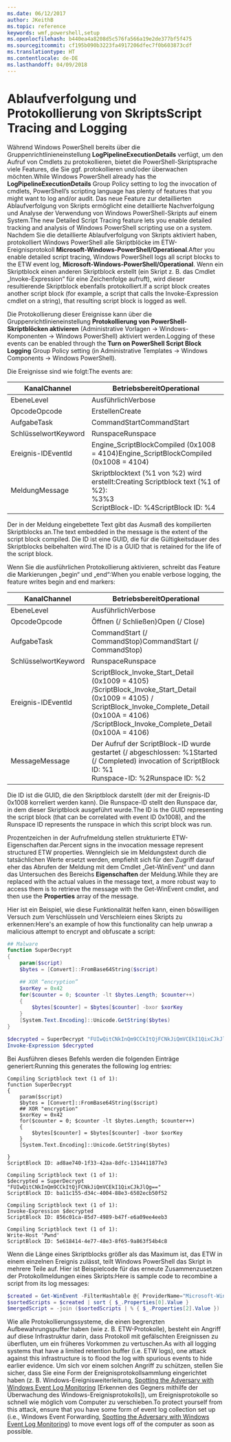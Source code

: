 ```yaml
---
ms.date: 06/12/2017
author: JKeithB
ms.topic: reference
keywords: wmf,powershell,setup
ms.openlocfilehash: b440ea4a8208d5c576fa566a19e2de377bf5f475
ms.sourcegitcommit: cf195b090b3223fa4917206dfec7f0b603873cdf
ms.translationtype: HT
ms.contentlocale: de-DE
ms.lasthandoff: 04/09/2018
---
```

# <a name="script-tracing-and-logging"></a><span data-ttu-id="0aff6-102">Ablaufverfolgung und Protokollierung von Skripts</span><span class="sxs-lookup"><span data-stu-id="0aff6-102">Script Tracing and Logging</span></span>

<span data-ttu-id="0aff6-103">Während Windows PowerShell bereits über die Gruppenrichtlinieneinstellung **LogPipelineExecutionDetails** verfügt, um den Aufruf von Cmdlets zu protokollieren, bietet die PowerShell-Skriptsprache viele Features, die Sie ggf. protokollieren und/oder überwachen möchten.</span><span class="sxs-lookup"><span data-stu-id="0aff6-103">While Windows PowerShell already has the **LogPipelineExecutionDetails** Group Policy setting to log the invocation of cmdlets, PowerShell’s scripting language has plenty of features that you might want to log and/or audit.</span></span> <span data-ttu-id="0aff6-104">Das neue Feature zur detaillierten Ablaufverfolgung von Skripts ermöglicht eine detaillierte Nachverfolgung und Analyse der Verwendung von Windows PowerShell-Skripts auf einem System.</span><span class="sxs-lookup"><span data-stu-id="0aff6-104">The new Detailed Script Tracing feature lets you enable detailed tracking and analysis of Windows PowerShell scripting use on a system.</span></span> <span data-ttu-id="0aff6-105">Nachdem Sie die detaillierte Ablaufverfolgung von Skripts aktiviert haben, protokolliert Windows PowerShell alle Skriptblöcke im ETW-Ereignisprotokoll **Microsoft-Windows-PowerShell/Operational**.</span><span class="sxs-lookup"><span data-stu-id="0aff6-105">After you enable detailed script tracing, Windows PowerShell logs all script blocks to the ETW event log, **Microsoft-Windows-PowerShell/Operational**.</span></span> <span data-ttu-id="0aff6-106">Wenn ein Skriptblock einen anderen Skriptblock erstellt (ein Skript z. B. das Cmdlet „Invoke-Expression“ für eine Zeichenfolge aufruft), wird dieser resultierende Skriptblock ebenfalls protokolliert.</span><span class="sxs-lookup"><span data-stu-id="0aff6-106">If a script block creates another script block (for example, a script that calls the Invoke-Expression cmdlet on a string), that resulting script block is logged as well.</span></span>

<span data-ttu-id="0aff6-107">Die Protokollierung dieser Ereignisse kann über die Gruppenrichtlinieneinstellung **Protokollierung von PowerShell-Skriptblöcken aktivieren** (Administrative Vorlagen -> Windows-Komponenten -> Windows PowerShell) aktiviert werden.</span><span class="sxs-lookup"><span data-stu-id="0aff6-107">Logging of these events can be enabled through the **Turn on PowerShell Script Block Logging** Group Policy setting (in Administrative Templates -> Windows Components -> Windows PowerShell).</span></span>

<span data-ttu-id="0aff6-108">Die Ereignisse sind wie folgt:</span><span class="sxs-lookup"><span data-stu-id="0aff6-108">The events are:</span></span>

| <span data-ttu-id="0aff6-109">Kanal</span><span class="sxs-lookup"><span data-stu-id="0aff6-109">Channel</span></span> | <span data-ttu-id="0aff6-110">Betriebsbereit</span><span class="sxs-lookup"><span data-stu-id="0aff6-110">Operational</span></span>                                 |
|---------|---------------------------------------------|
| <span data-ttu-id="0aff6-111">Ebene</span><span class="sxs-lookup"><span data-stu-id="0aff6-111">Level</span></span>   | <span data-ttu-id="0aff6-112">Ausführlich</span><span class="sxs-lookup"><span data-stu-id="0aff6-112">Verbose</span></span>                                     |
| <span data-ttu-id="0aff6-113">Opcode</span><span class="sxs-lookup"><span data-stu-id="0aff6-113">Opcode</span></span>  | <span data-ttu-id="0aff6-114">Erstellen</span><span class="sxs-lookup"><span data-stu-id="0aff6-114">Create</span></span>                                      |
| <span data-ttu-id="0aff6-115">Aufgabe</span><span class="sxs-lookup"><span data-stu-id="0aff6-115">Task</span></span>    | <span data-ttu-id="0aff6-116">CommandStart</span><span class="sxs-lookup"><span data-stu-id="0aff6-116">CommandStart</span></span>                                |
| <span data-ttu-id="0aff6-117">Schlüsselwort</span><span class="sxs-lookup"><span data-stu-id="0aff6-117">Keyword</span></span> | <span data-ttu-id="0aff6-118">Runspace</span><span class="sxs-lookup"><span data-stu-id="0aff6-118">Runspace</span></span>                                    |
| <span data-ttu-id="0aff6-119">Ereignis-ID</span><span class="sxs-lookup"><span data-stu-id="0aff6-119">EventId</span></span> | <span data-ttu-id="0aff6-120">Engine_ScriptBlockCompiled (0x1008 = 4104)</span><span class="sxs-lookup"><span data-stu-id="0aff6-120">Engine_ScriptBlockCompiled (0x1008 = 4104)</span></span>  |
| <span data-ttu-id="0aff6-121">Meldung</span><span class="sxs-lookup"><span data-stu-id="0aff6-121">Message</span></span> | <span data-ttu-id="0aff6-122">Skriptblocktext (%1 von %2) wird erstellt:</span><span class="sxs-lookup"><span data-stu-id="0aff6-122">Creating Scriptblock text (%1 of %2):</span></span> </br> <span data-ttu-id="0aff6-123">%3</span><span class="sxs-lookup"><span data-stu-id="0aff6-123">%3</span></span> </br> <span data-ttu-id="0aff6-124">ScriptBlock-ID: %4</span><span class="sxs-lookup"><span data-stu-id="0aff6-124">ScriptBlock ID: %4</span></span> |


<span data-ttu-id="0aff6-125">Der in der Meldung eingebettete Text gibt das Ausmaß des kompilierten Skriptblocks an.</span><span class="sxs-lookup"><span data-stu-id="0aff6-125">The text embedded in the message is the extent of the script block compiled.</span></span> <span data-ttu-id="0aff6-126">Die ID ist eine GUID, die für die Gültigkeitsdauer des Skriptblocks beibehalten wird.</span><span class="sxs-lookup"><span data-stu-id="0aff6-126">The ID is a GUID that is retained for the life of the script block.</span></span>

<span data-ttu-id="0aff6-127">Wenn Sie die ausführlichen Protokollierung aktivieren, schreibt das Feature die Markierungen „begin“ und „end“:</span><span class="sxs-lookup"><span data-stu-id="0aff6-127">When you enable verbose logging, the feature writes begin and end markers:</span></span>

| <span data-ttu-id="0aff6-128">Kanal</span><span class="sxs-lookup"><span data-stu-id="0aff6-128">Channel</span></span> | <span data-ttu-id="0aff6-129">Betriebsbereit</span><span class="sxs-lookup"><span data-stu-id="0aff6-129">Operational</span></span>                                            |
|---------|--------------------------------------------------------|
| <span data-ttu-id="0aff6-130">Ebene</span><span class="sxs-lookup"><span data-stu-id="0aff6-130">Level</span></span>   | <span data-ttu-id="0aff6-131">Ausführlich</span><span class="sxs-lookup"><span data-stu-id="0aff6-131">Verbose</span></span>                                                |
| <span data-ttu-id="0aff6-132">Opcode</span><span class="sxs-lookup"><span data-stu-id="0aff6-132">Opcode</span></span>  | <span data-ttu-id="0aff6-133">Öffnen (/ Schließen)</span><span class="sxs-lookup"><span data-stu-id="0aff6-133">Open (/ Close)</span></span>                                         |
| <span data-ttu-id="0aff6-134">Aufgabe</span><span class="sxs-lookup"><span data-stu-id="0aff6-134">Task</span></span>    | <span data-ttu-id="0aff6-135">CommandStart (/ CommandStop)</span><span class="sxs-lookup"><span data-stu-id="0aff6-135">CommandStart (/ CommandStop)</span></span>                           |
| <span data-ttu-id="0aff6-136">Schlüsselwort</span><span class="sxs-lookup"><span data-stu-id="0aff6-136">Keyword</span></span> | <span data-ttu-id="0aff6-137">Runspace</span><span class="sxs-lookup"><span data-stu-id="0aff6-137">Runspace</span></span>                                               |
| <span data-ttu-id="0aff6-138">Ereignis-ID</span><span class="sxs-lookup"><span data-stu-id="0aff6-138">EventId</span></span> | <span data-ttu-id="0aff6-139">ScriptBlock\_Invoke\_Start\_Detail (0x1009 = 4105) /</span><span class="sxs-lookup"><span data-stu-id="0aff6-139">ScriptBlock\_Invoke\_Start\_Detail (0x1009 = 4105) /</span></span> </br> <span data-ttu-id="0aff6-140">ScriptBlock\_Invoke\_Complete\_Detail (0x100A = 4106) /</span><span class="sxs-lookup"><span data-stu-id="0aff6-140">ScriptBlock\_Invoke\_Complete\_Detail (0x100A = 4106)</span></span> |
| <span data-ttu-id="0aff6-141">Message</span><span class="sxs-lookup"><span data-stu-id="0aff6-141">Message</span></span> | <span data-ttu-id="0aff6-142">Der Aufruf der ScriptBlock-ID wurde gestartet (/ abgeschlossen: %1</span><span class="sxs-lookup"><span data-stu-id="0aff6-142">Started (/ Completed) invocation of ScriptBlock ID: %1</span></span> </br> <span data-ttu-id="0aff6-143">Runspace-ID: %2</span><span class="sxs-lookup"><span data-stu-id="0aff6-143">Runspace ID: %2</span></span> |

<span data-ttu-id="0aff6-144">Die ID ist die GUID, die den Skriptblock darstellt (der mit der Ereignis-ID 0x1008 korreliert werden kann). Die Runspace-ID stellt den Runspace dar, in dem dieser Skriptblock ausgeführt wurde.</span><span class="sxs-lookup"><span data-stu-id="0aff6-144">The ID is the GUID representing the script block (that can be correlated with event ID 0x1008), and the Runspace ID represents the runspace in which this script block was run.</span></span>

<span data-ttu-id="0aff6-145">Prozentzeichen in der Aufrufmeldung stellen strukturierte ETW-Eigenschaften dar.</span><span class="sxs-lookup"><span data-stu-id="0aff6-145">Percent signs in the invocation message represent structured ETW properties.</span></span> <span data-ttu-id="0aff6-146">Wenngleich sie im Meldungstext durch die tatsächlichen Werte ersetzt werden, empfiehlt sich für den Zugriff darauf eher das Abrufen der Meldung mit dem Cmdlet „Get-WinEvent“ und dann das Untersuchen des Bereichs **Eigenschaften** der Meldung.</span><span class="sxs-lookup"><span data-stu-id="0aff6-146">While they are replaced with the actual values in the message text, a more robust way to access them is to retrieve the message with the Get-WinEvent cmdlet, and then use the **Properties** array of the message.</span></span>

<span data-ttu-id="0aff6-147">Hier ist ein Beispiel, wie diese Funktionalität helfen kann, einen böswilligen Versuch zum Verschlüsseln und Verschleiern eines Skripts zu erkennen:</span><span class="sxs-lookup"><span data-stu-id="0aff6-147">Here's an example of how this functionality can help unwrap a malicious attempt to encrypt and obfuscate a script:</span></span>

```powershell
## Malware
function SuperDecrypt
{
    param($script)
    $bytes = [Convert]::FromBase64String($script)

    ## XOR “encryption”
    $xorKey = 0x42
    for($counter = 0; $counter -lt $bytes.Length; $counter++)
    {
        $bytes[$counter] = $bytes[$counter] -bxor $xorKey
    }
    [System.Text.Encoding]::Unicode.GetString($bytes)
}

$decrypted = SuperDecrypt "FUIwQitCNkInQm9CCkItQjFCNkJiQmVCEkI1QixCJkJlQg=="
Invoke-Expression $decrypted
```

<span data-ttu-id="0aff6-148">Bei Ausführen dieses Befehls werden die folgenden Einträge generiert:</span><span class="sxs-lookup"><span data-stu-id="0aff6-148">Running this generates the following log entries:</span></span>

```
Compiling Scriptblock text (1 of 1):
function SuperDecrypt
{
    param($script)
    $bytes = [Convert]::FromBase64String($script)
    ## XOR "encryption"
    $xorKey = 0x42
    for($counter = 0; $counter -lt $bytes.Length; $counter++)
    {
        $bytes[$counter] = $bytes[$counter] -bxor $xorKey
    }
    [System.Text.Encoding]::Unicode.GetString($bytes)

}
ScriptBlock ID: ad8ae740-1f33-42aa-8dfc-1314411877e3

Compiling Scriptblock text (1 of 1):
$decrypted = SuperDecrypt "FUIwQitCNkInQm9CCkItQjFCNkJiQmVCEkI1QixCJkJlQg=="
ScriptBlock ID: ba11c155-d34c-4004-88e3-6502ecb50f52

Compiling Scriptblock text (1 of 1):
Invoke-Expression $decrypted
ScriptBlock ID: 856c01ca-85d7-4989-b47f-e6a09ee4eeb3

Compiling Scriptblock text (1 of 1):
Write-Host 'Pwnd'
ScriptBlock ID: 5e618414-4e77-48e3-8f65-9a863f54b4c8
```

Wenn die Länge eines Skriptblocks größer als das Maximum ist, das ETW in einem einzelnen Ereignis zulässt, teilt Windows PowerShell das Skript in mehrere Teile auf. <span data-ttu-id="0aff6-150">Hier ist Beispielcode für das erneute Zusammenzusetzen der Protokollmeldungen eines Skripts:</span><span class="sxs-lookup"><span data-stu-id="0aff6-150">Here is sample code to recombine a script from its log messages:</span></span>

```powershell
$created = Get-WinEvent -FilterHashtable @{ ProviderName="Microsoft-Windows-PowerShell"; Id = 4104 } | Where-Object { $_.<...> }
$sortedScripts = $created | sort { $_.Properties[0].Value }
$mergedScript = -join ($sortedScripts | % { $_.Properties[2].Value })
```

<span data-ttu-id="0aff6-151">Wie alle Protokollierungssysteme, die einen begrenzten Aufbewahrungspuffer haben (wie z. B. ETW-Protokolle), besteht ein Angriff auf diese Infrastruktur darin, dass Protokoll mit gefälschten Ereignissen zu überfluten, um ein früheres Vorkommen zu vertuschen.</span><span class="sxs-lookup"><span data-stu-id="0aff6-151">As with all logging systems that have a limited retention buffer (i.e. ETW logs), one attack against this infrastructure is to flood the log with spurious events to hide earlier evidence.</span></span> <span data-ttu-id="0aff6-152">Um sich vor einem solchen Angriff zu schützen, stellen Sie sicher, dass Sie eine Form der Ereignisprotokollsammlung eingerichtet haben (z. B. Windows-Ereignisweiterleitung, [Spotting the Adversary with Windows Event Log Monitoring](http://www.nsa.gov/ia/_files/app/Spotting_the_Adversary_with_Windows_Event_Log_Monitoring.pdf) [Erkennen des Gegners mithilfe der Überwachung des Windows-Ereignisprotokolls]), um Ereignisprotokolle so schnell wie möglich vom Computer zu verschieben.</span><span class="sxs-lookup"><span data-stu-id="0aff6-152">To protect yourself from this attack, ensure that you have some form of event log collection set up (i.e., Windows Event Forwarding, [Spotting the Adversary with Windows Event Log Monitoring](http://www.nsa.gov/ia/_files/app/Spotting_the_Adversary_with_Windows_Event_Log_Monitoring.pdf)) to move event logs off of the computer as soon as possible.</span></span>